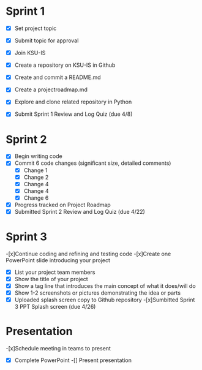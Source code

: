 # Sprint 1
- [x] Set project topic
- [x] Submit topic for approval
- [x] Join KSU-IS
- [x] Create a repository on KSU-IS in Github
- [x] Create and commit a README.md
- [x] Create a projectroadmap.md
- [x] Explore and clone related repository in Python
- [x] Submit Sprint 1 Review and Log Quiz (due 4/8)


# Sprint 2
- [x] Begin writing code
- [x] Commit 6 code changes (significant size, detailed comments)
  - [x] Change 1
  - [x] Change 2
  - [x] Change 4
  - [x] Change 4
  - [x] Change 6
- [x] Progress tracked on Project Roadmap
- [x] Submitted Sprint 2 Review and Log Quiz (due 4/22)

# Sprint 3
-[x]Continue coding and refining and testing code
-[x]Create one PowerPoint slide introducing your project
  - [x] List your project team members
  - [x] Show the title of your project
  - [x] Show a tag line that introduces the main concept of what it does/will do
  - [x] Show 1-2 screenshots or pictures demonstrating the idea or parts
-[x] Uploaded splash screen copy to Github repository
-[x]Sumbitted Sprint 3 PPT Splash screen (due 4/26)

# Presentation
-[x]Schedule meeting in teams to present
-[x] Complete PowerPoint
-[] Present presentation
